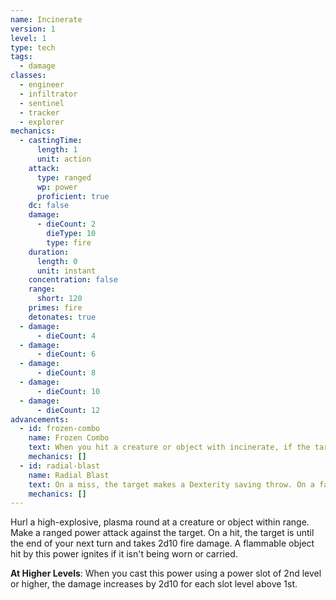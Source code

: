 ```yaml
---
name: Incinerate
version: 1
level: 1
type: tech
tags:
  - damage
classes:
  - engineer
  - infiltrator
  - sentinel
  - tracker
  - explorer
mechanics:
  - castingTime:
      length: 1
      unit: action
    attack:
      type: ranged
      wp: power
      proficient: true
    dc: false
    damage:
      - dieCount: 2
        dieType: 10
        type: fire
    duration:
      length: 0
      unit: instant
    concentration: false
    range:
      short: 120
    primes: fire
    detonates: true
  - damage:
      - dieCount: 4
  - damage:
      - dieCount: 6
  - damage:
      - dieCount: 8
  - damage:
      - dieCount: 10
  - damage:
      - dieCount: 12
advancements:
  - id: frozen-combo
    name: Frozen Combo
    text: When you hit a creature or object with incinerate, if the target is primed cold, you deal a critical hit.
    mechanics: []
  - id: radial-blast
    name: Radial Blast
    text: On a miss, the target makes a Dexterity saving throw. On a failed save, the target takes half damage.
    mechanics: []
---
```

Hurl a high-explosive, plasma round at a creature or object within range. Make a ranged power attack against the target.
On a hit, the target is <me-condition id="primed" sub="fire"/> until the end of your next turn and takes 2d10 fire damage.
A flammable object hit by this power ignites if it isn't being worn or carried.

__At Higher Levels__: When you cast this power using a power slot of 2nd level or higher, the damage increases
by 2d10 for each slot level above 1st.
